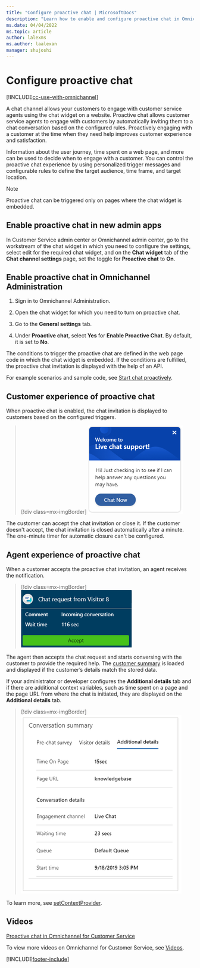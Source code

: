 ```yaml
---
title: "Configure proactive chat | MicrosoftDocs"
description: "Learn how to enable and configure proactive chat in Omnichannel for Customer Service and how it works at runtime."
ms.date: 04/04/2022
ms.topic: article
author: lalexms
ms.author: laalexan
manager: shujoshi
---
```


# Configure proactive chat

[!INCLUDE[cc-use-with-omnichannel](../includes/cc-use-with-omnichannel.md)]

A chat channel allows your customers to engage with customer service agents using the chat widget on a website. Proactive chat allows customer service agents to engage with customers by automatically inviting them to a chat conversation based on the configured rules. Proactively engaging with a customer at the time when they need help improves customer experience and satisfaction.

Information about the user journey, time spent on a web page, and more can be used to decide when to engage with a customer. You can control the proactive chat experience by using personalized trigger messages and configurable rules to define the target audience, time frame, and target location.

> [!NOTE]
> Proactive chat can be triggered only on pages where the chat widget is embedded.

## Enable proactive chat in new admin apps

In Customer Service admin center or Omnichannel admin center, go to the workstream of the chat widget in which you need to configure the settings, select edit for the required chat widget, and on the **Chat widget** tab of the **Chat channel settings** page, set the toggle for **Proactive chat** to **On**.

## Enable proactive chat in Omnichannel Administration

1.	Sign in to Omnichannel Administration.

2.	Open the chat widget for which you need to turn on proactive chat.

3.	Go to the **General settings** tab.

4.	Under **Proactive chat**, select **Yes** for **Enable Proactive Chat**. By default, it is set to **No**.

The conditions to trigger the proactive chat are defined in the web page code in which the chat widget is embedded. If the conditions are fulfilled, the proactive chat invitation is displayed with the help of an API.

For example scenarios and sample code, see [Start chat proactively](start-proactive-chat.md).

## Customer experience of proactive chat

When proactive chat is enabled, the chat invitation is displayed to customers based on the configured triggers.

> [!div class=mx-imgBorder]
> ![Customer experience of proactive chat notification.](media/proactive-chat-invite.png "Customer experience of proactive chat notification")

The customer can accept the chat invitation or close it. If the customer doesn't accept, the chat invitation is closed automatically after a minute. The one-minute timer for automatic closure can't be configured.


## Agent experience of proactive chat

When a customer accepts the proactive chat invitation, an agent receives the notification.

> [!div class=mx-imgBorder]
> ![Agent experience of proactive chat agent notification.](media/proactive-chat-agent.png "Agent experience of proactive chat agent notification")

The agent then accepts the chat request and starts conversing with the customer to provide the required help. The [customer summary](oc-customer-summary.md) is loaded and displayed if the customer’s details match the stored data. 

If your administrator or developer configures the **Additional details** tab and if there are additional context variables, such as time spent on a page and the page URL from where the chat is initiated, they are displayed on the **Additional details** tab. 

> [!div class=mx-imgBorder]
> ![Proactive chat agent notification.](media/proactive-chat-addl-details.png "Proactive chat agent notification")

To learn more, see [setContextProvider](developer/reference/methods/setContextProvider.md).

## Videos

[Proactive chat in Omnichannel for Customer Service](https://go.microsoft.com/fwlink/p/?linkid=2114614)

To view more videos on Omnichannel for Customer Service, see [Videos](videos.md).


[!INCLUDE[footer-include](../includes/footer-banner.md)]
